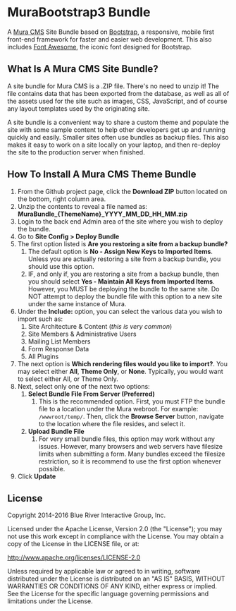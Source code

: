 # MuraBootstrap3 Bundle
A [Mura CMS](http://www.getmura.com) Site Bundle based on [Bootstrap](http://getbootstrap.com/), a responsive, mobile first front-end framework for faster and easier web development. This also includes [Font Awesome](http://fontawesome.io/), the iconic font designed for Bootstrap.

## What Is A Mura CMS Site Bundle?
A site bundle for Mura CMS is a .ZIP file. There's no need to unzip it! The file contains data that has been exported from the database, as well as all of the assets used for the site such as images, CSS, JavaScript, and of course any layout templates used by the originating site.

A site bundle is a convenient way to share a custom theme and populate the site with some sample content to help other developers get up and running quickly and easily. Smaller sites often use bundles as backup files. This also makes it easy to work on a site locally on your laptop, and then re-deploy the site to the production server when finished.

## How To Install A Mura CMS Theme Bundle
1. From the Github project page, click the **Download ZIP** button located on the bottom, right column area.
2. Unzip the contents to reveal a file named as:
	**MuraBundle\_{ThemeName}\_YYYY\_MM\_DD\_HH\_MM.zip**
3. Login to the back end Admin area of the site where you wish to deploy the bundle.
4. Go to **Site Config > Deploy Bundle**
5. The first option listed is **Are you restoring a site from a backup bundle?**
	1. The default option is **No - Assign New Keys to Imported Items**. Unless you are actually restoring a site from a backup bundle, you should use this option.
	2. IF, and only if, you are restoring a site from a backup bundle, then you should select **Yes - Maintain All Keys from Imported Items**. However, you MUST be deploying the bundle to the same site. Do NOT attempt to deploy the bundle file with this option to a new site under the same instance of Mura.
6. Under the **Include:** option, you can select the various data you wish to import such as:
	1. Site Architecture & Content (_this is very common_)
	2. Site Members & Administrative Users
	3. Mailing List Members
	4. Form Response Data
	5. All Plugins
7. The next option is **Which rendering files would you like to import?**. You may select either **All**, **Theme Only**, or **None**. Typically, you would want to select either All, or Theme Only.
8. Next, select only one of the next two options:
	1. **Select Bundle File From Server (Preferred)**
		1. This is the recommended option. First, you must FTP the bundle file to a location under the Mura webroot. For example: ```/wwwroot/temp/```. Then, click the **Browse Server** button, navigate to the location where the file resides, and select it.
	2. **Upload Bundle File**
		1. For very small bundle files, this option may work without any issues. However, many browsers and web servers have filesize limits when submitting a form. Many bundles exceed the filesize restriction, so it is recommend to use the first option whenever possible.
9. Click **Update**

## License
Copyright 2014-2016 Blue River Interactive Group, Inc.

Licensed under the Apache License, Version 2.0 (the "License"); you may not use this work except in compliance with the License. You may obtain a copy of the License in the LICENSE file, or at:

http://www.apache.org/licenses/LICENSE-2.0

Unless required by applicable law or agreed to in writing, software distributed under the License is distributed on an "AS IS" BASIS, WITHOUT WARRANTIES OR CONDITIONS OF ANY KIND, either express or implied. See the License for the specific language governing permissions and limitations under the License.